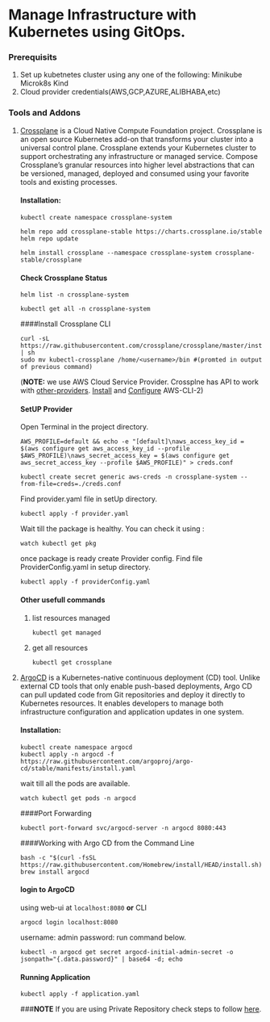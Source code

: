 # Manage Infrastructure with Kubernetes using GitOps.
### Prerequisits
  1. Set up kubetnetes cluster using any one of the following:
      Minikube
      Microk8s
      Kind
  2. Cloud provider credentials(AWS,GCP,AZURE,ALIBHABA,etc)

### Tools and Addons
  1. [Crossplane](https://crossplane.io/docs/v1.7/) is a Cloud Native Compute Foundation project. Crossplane is an open source Kubernetes add-on that            transforms your cluster into a universal control plane. Crossplane extends your Kubernetes cluster to support orchestrating any infrastructure or        managed service. Compose Crossplane’s granular resources into higher level abstractions that can be versioned, managed, deployed and consumed            using your favorite tools and existing processes.
  
     #### Installation:
     ```
     kubectl create namespace crossplane-system
     
     helm repo add crossplane-stable https://charts.crossplane.io/stable
     helm repo update

     helm install crossplane --namespace crossplane-system crossplane-stable/crossplane

     ```
     #### Check Crossplane Status
     ```
     helm list -n crossplane-system

     kubectl get all -n crossplane-system
     
     ```  
     ####Install Crossplane CLI
     ```
     curl -sL https://raw.githubusercontent.com/crossplane/crossplane/master/install.sh | sh
     sudo mv kubectl-crossplane /home/<username>/bin #(promted in output of previous command)
     ```
     (**NOTE:** we use AWS Cloud Service Provider. Crossplne has API to work with [other-providers](https://crossplane.io/docs/v1.7/api-docs/overview.html). [Install](https://docs.aws.amazon.com/cli/latest/userguide/getting-started-install.html) and [Configure](https://docs.aws.amazon.com/cli/latest/userguide/getting-started-install.html) AWS-CLI-2)
     
     #### SetUP Provider
     Open Terminal in the project directory.
     ```
     AWS_PROFILE=default && echo -e "[default]\naws_access_key_id = $(aws configure get aws_access_key_id --profile $AWS_PROFILE)\naws_secret_access_key = $(aws configure get aws_secret_access_key --profile $AWS_PROFILE)" > creds.conf
     
     kubectl create secret generic aws-creds -n crossplane-system --from-file=creds=./creds.conf
     ```
     Find provider.yaml file in setUp directory.
     ```
     kubectl apply -f provider.yaml
     ```   
     Wait till the package is healthy. You can check it using :
     ```
     watch kubectl get pkg
     ```
     once package is ready create Provider config. Find file ProviderConfig.yaml in setup directory.
     ```
     kubectl apply -f providerConfig.yaml
     ```
     
     #### Other usefull commands
     1. list resources managed
         ``` 
         kubectl get managed
         ```
     2. get all resources 
        ```
        kubectl get crossplane
        ``` 
     
     
   2. [ArgoCD](https://argo-cd.readthedocs.io/en/stable/) is a Kubernetes-native continuous deployment (CD) tool. Unlike external CD tools that only            enable push-based deployments, Argo CD can pull updated code from Git repositories and deploy it directly to Kubernetes resources. It enables              developers to manage both infrastructure configuration and application updates in one system.
    
      #### Installation:
      ```
      kubectl create namespace argocd
      kubectl apply -n argocd -f https://raw.githubusercontent.com/argoproj/argo-cd/stable/manifests/install.yaml
      ```
      wait till all the pods are available.
      ```
      watch kubectl get pods -n argocd
      ```
      ####Port Forwarding
      ```
      kubectl port-forward svc/argocd-server -n argocd 8080:443
      ```
      ####Working with Argo CD from the Command Line
      ```
      bash -c "$(curl -fsSL https://raw.githubusercontent.com/Homebrew/install/HEAD/install.sh)"
      brew install argocd
      ```
      #### login to ArgoCD
      using web-ui at ```localhost:8080```
      **or**
      CLI
      ```
      argocd login localhost:8080
      ```
      username: admin
      password: run command below.
      ```
      kubectl -n argocd get secret argocd-initial-admin-secret -o jsonpath="{.data.password}" | base64 -d; echo
      ```
      #### Running Application
      ```
      kubectl apply -f application.yaml
      ```
      ###**NOTE** If you are using Private Repository check steps to follow [here](https://argo-cd.readthedocs.io/en/release-1.8/user-guide/private-repositories/).
    
    
    
    
    
    
    
    
    
